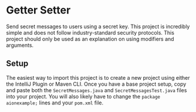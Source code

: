 # Getter Setter

Send secret messages to users using a secret key. This project is incredibly simple and does not follow industry-standard security protocols. This project should only be used as an explanation on using modifiers and arguments.

## Setup

The easiest way to import this project is to create a new project using either the IntelliJ Plugin or Maven CLI. Once you have a base project setup, copy and paste both the `SecretMessages.java` and `SecretMessagesTest.java` files into your project. You will also likely have to change the `package aionexample;` lines and your `pom.xml` file.

